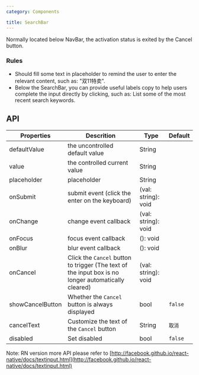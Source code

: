 ```yaml
---
category: Components

title: SearchBar
---
```


Normally located below NavBar, the activation status is exited by the Cancel button.

### Rules

- Should fill some text in placeholder to remind the user to enter the relevant content, such as: "双11特卖".
- Below the SearchBar, you can provide useful labels copy to help users complete the input directly by clicking, such as: List some of the most recent search keywords.

## API

Properties | Descrition | Type | Default
-----------|------------|------|--------
| defaultValue |  the uncontrolled default value    | String |    |
| value      |  the controlled current value  | String |    |
| placeholder    |    placeholder   | String |    |
| onSubmit    |  submit event (click the enter on the keyboard) | (val: string): void |    |
| onChange    |    change event callback     | (val: string): void |    |
| onFocus    |    focus event callback     | (): void |    |
| onBlur    |    blur event callback     | (): void |    |
| onCancel  | Click the `Cancel` button to trigger (The text of the input box is no longer automatically cleared) | (val: string): void |    |
| showCancelButton |  Whether the `Cancel` button is always displayed  | bool |  `false`  |
| cancelText  |  Customize the text of the `Cancel` button   | String |  `取消`  |
| disabled    |   Set disabled  | bool |  `false`  |

Note: RN version more API please refer to [http://facebook.github.io/react-native/docs/textinput.html](http://facebook.github.io/react-native/docs/textinput.html)
